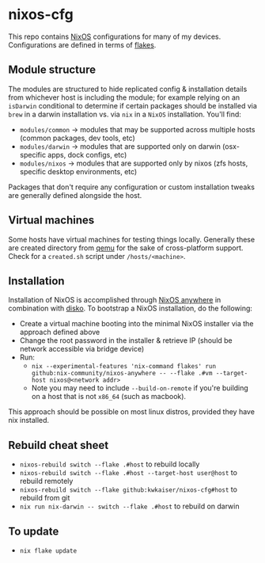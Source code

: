 # nixos-cfg

This repo contains [NixOS](https://nixos.org/) configurations for many of my devices. Configurations are defined in terms of [flakes](https://nixos.wiki/wiki/Flakes).

## Module structure

The modules are structured to hide replicated config & installation details from whichever host is including the module; for example relying on an `isDarwin` conditional to determine if certain packages should be installed via `brew` in a darwin installation vs. via `nix` in a `NixOS` installation. You'll find:

- `modules/common` -> modules that may be supported across multiple hosts (common packages, dev tools, etc)
- `modules/darwin` -> modules that are supported only on darwin (osx-specific apps, dock configs, etc)
- `modules/nixos` -> modules that are supported only by nixos (zfs hosts, specific desktop environments, etc)

Packages that don't require any configuration or custom installation tweaks are generally defined alongside the host.

## Virtual machines

Some hosts have virtual machines for testing things locally. Generally these are created directory from [qemu](https://wiki.archlinux.org/title/QEMU) for the sake of cross-platform support. Check for a `created.sh` script under `/hosts/<machine>`.

## Installation

Installation of NixOS is accomplished through [NixOS anywhere](https://github.com/nix-community/nixos-anywhere) in combination with [disko](https://github.com/nix-community/disko). To bootstrap a NixOS installation, do the following:

- Create a virtual machine booting into the minimal NixOS installer via the approach defined above
- Change the root password in the installer & retrieve IP (should be network accessible via bridge device)
- Run:
  - `nix --experimental-features 'nix-command flakes' run github:nix-community/nixos-anywhere -- --flake .#vm --target-host nixos@<network addr>`
  - Note you may need to include `--build-on-remote` if you're building on a host that is not `x86_64` (such as macbook).

This approach should be possible on most linux distros, provided they have nix installed.

## Rebuild cheat sheet

- `nixos-rebuild switch --flake .#host` to rebuild locally
- `nixos-rebuild switch --flake .#host --target-host user@host` to rebuild remotely
- `nixos-rebuild switch --flake github:kwkaiser/nixos-cfg#host` to rebuild from git
- `nix run nix-darwin -- switch --flake .#host` to rebuild on darwin

## To update

- `nix flake update`
